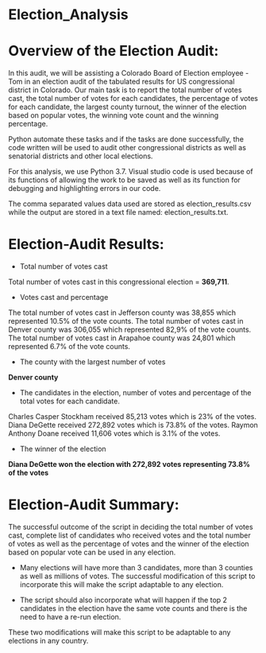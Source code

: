 # Election_Analysis

# Overview of the Election Audit:

In this audit, we will be assisting a Colorado Board of Election employee - Tom in an election audit of the tabulated results for US congressional district in Colorado. Our main task is to report the total number of votes cast, the total number of votes for each candidates, the percentage of votes for each candidate, the largest county turnout, the winner of the election based on popular votes, the winning vote count and the winning percentage.

Python automate these tasks and if the tasks are done successfully, the code written will be used to audit other congressional districts as well as senatorial districts and other local elections.

For this analysis, we use Python 3.7. Visual studio code is used because of its functions of allowing the work to be saved as well as its function for debugging and highlighting errors in our code.

The comma separated values data used are stored as election_results.csv while the output are stored in a text file named: election_results.txt.

# Election-Audit Results:

* Total number of votes cast

Total number of votes cast in this congressional election = **369,711**.

* Votes cast and percentage

The total number of votes cast in Jefferson county was 38,855 which represented 10.5% of the vote counts. The total number of votes cast in Denver county was 306,055 which represented 82,9% of the vote counts. The total number of votes cast in Arapahoe county was 24,801 which represented 6.7% of the vote counts.

* The county with the largest number of votes

**Denver county**

* The candidates in the election, number of votes and percentage of the total votes for each candidate.

Charles Casper Stockham received 85,213 votes which is 23% of the votes. Diana DeGette received 272,892 votes which is 73.8% of the votes. Raymon Anthony Doane received 11,606 votes which is 3.1% of the votes.

* The winner of the election

**Diana DeGette won the election with 272,892 votes representing 73.8% of the votes**

# Election-Audit Summary:

The successful outcome of the script in deciding the total number of votes cast, complete list of candidates who received votes and the total number of votes as well as the percentage of votes and the winner of the election based on popular vote can be used in any election.

* Many elections will have more than 3 candidates, more than 3 counties as well as millions of votes. The successful modification of this script to incorporate this will make the script adaptable to any election.

* The script should also incorporate what will happen if the top 2 candidates in the election have the same vote counts and there is the need to have a re-run election.

These two modifications will make this script to be adaptable to any elections in any country.

